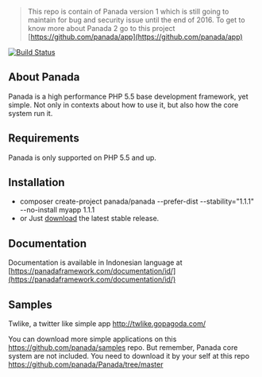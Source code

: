 > This repo is contain of Panada version 1 which is still going to maintain for bug and security issue until the end of 2016. To get to know more about Panada 2 go to this project [https://github.com/panada/app](https://github.com/panada/app)

[![Build Status](https://semaphoreci.com/api/v1/ikandars/panada/branches/master/shields_badge.svg)](https://semaphoreci.com/ikandars/panada)

About Panada
------------

Panada is a high performance PHP 5.5 base development framework, yet simple.
Not only in contexts about how to use it, but also how the core system run it.

Requirements
------------

Panada is only supported on PHP 5.5 and up.


Installation
------------

* composer create-project panada/panada --prefer-dist --stability="1.1.1" --no-install myapp 1.1.1
* or Just [download](https://github.com/panada/Panada/archive/1.1.1.tar.gz) the latest stable release.

Documentation
-------------

Documentation is available in Indonesian language at [https://panadaframework.com/documentation/id/](https://panadaframework.com/documentation/id/)

Samples
-------

Twlike, a twitter like simple app http://twlike.gopagoda.com/

You can download more simple applications on this https://github.com/panada/samples repo.
But remember, Panada core system are not included. You need to download it by your
self at this repo https://github.com/panada/Panada/tree/master
